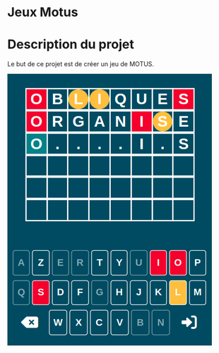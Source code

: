 # Jeux Motus
# Description du projet

Le but de ce projet est de créer un jeu de MOTUS.

![motus](resources/img/0.png)
